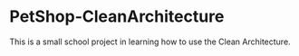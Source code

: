 # PetShop-CleanArchitecture
This is a small school project in learning how to use the Clean Architecture.
